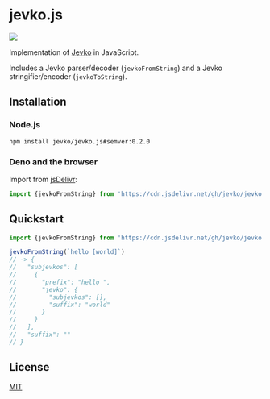 # jevko.js

[![](https://data.jsdelivr.com/v1/package/gh/jevko/jevko.js/badge)](https://www.jsdelivr.com/package/gh/jevko/jevko.js)

Implementation of [Jevko](https://jevko.org) in JavaScript.

Includes a Jevko parser/decoder (`jevkoFromString`) and a Jevko stringifier/encoder (`jevkoToString`).

<!-- as well as fns that can escape, stringtoheredoc -->
<!-- supports the heredoc grammar extension -->

## Installation

### Node.js

<!-- todo: npm package -->
```
npm install jevko/jevko.js#semver:0.2.0
```

### Deno and the browser

Import from [jsDelivr](https://www.jsdelivr.com/):

```js
import {jevkoFromString} from 'https://cdn.jsdelivr.net/gh/jevko/jevko.js@v0.2.0/mod.js'
```

## Quickstart

```js
import {jevkoFromString} from 'https://cdn.jsdelivr.net/gh/jevko/jevko.js@v0.2.0/mod.js'

jevkoFromString(`hello [world]`) 
// -> {
//   "subjevkos": [
//     {
//       "prefix": "hello ",
//       "jevko": {
//         "subjevkos": [],
//         "suffix": "world"
//       }
//     }
//   ],
//   "suffix": ""
// }
```

## License

[MIT](LICENSE)